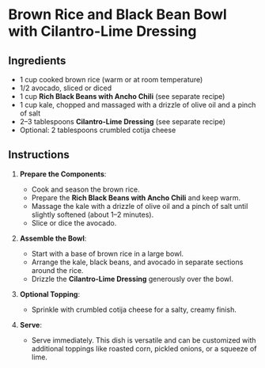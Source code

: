 # Brown Rice and Black Bean Bowl with Cilantro-Lime Dressing

## Ingredients
- 1 cup cooked brown rice (warm or at room temperature)
- 1/2 avocado, sliced or diced
- 1 cup **Rich Black Beans with Ancho Chili** (see separate recipe)
- 1 cup kale, chopped and massaged with a drizzle of olive oil and a pinch of salt
- 2–3 tablespoons **Cilantro-Lime Dressing** (see separate recipe)
- Optional: 2 tablespoons crumbled cotija cheese

## Instructions
1. **Prepare the Components**:
   - Cook and season the brown rice.
   - Prepare the **Rich Black Beans with Ancho Chili** and keep warm.
   - Massage the kale with a drizzle of olive oil and a pinch of salt until slightly softened (about 1–2 minutes).
   - Slice or dice the avocado.

2. **Assemble the Bowl**:
   - Start with a base of brown rice in a large bowl.
   - Arrange the kale, black beans, and avocado in separate sections around the rice.
   - Drizzle the **Cilantro-Lime Dressing** generously over the bowl.

3. **Optional Topping**:
   - Sprinkle with crumbled cotija cheese for a salty, creamy finish.

4. **Serve**:
   - Serve immediately. This dish is versatile and can be customized with additional toppings like roasted corn, pickled onions, or a squeeze of lime.
